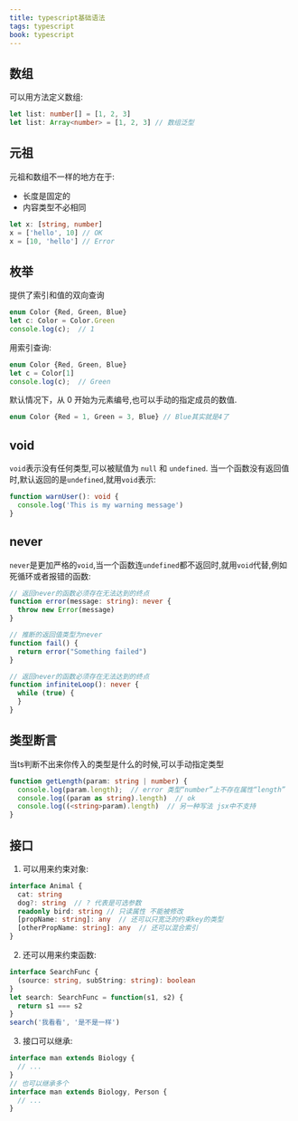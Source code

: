 ```yaml
---
title: typescript基础语法
tags: typescript
book: typescript
---
```


## 数组

可以用方法定义数组:

```ts
let list: number[] = [1, 2, 3]
let list: Array<number> = [1, 2, 3] // 数组泛型
```

## 元祖

元祖和数组不一样的地方在于:
* 长度是固定的
* 内容类型不必相同

```ts
let x: [string, number]
x = ['hello', 10] // OK
x = [10, 'hello'] // Error
```

## 枚举

提供了索引和值的双向查询

```ts
enum Color {Red, Green, Blue}
let c: Color = Color.Green
console.log(c);  // 1
```
用索引查询:

```ts
enum Color {Red, Green, Blue}
let c = Color[1]
console.log(c);  // Green
```
默认情况下，从 0 开始为元素编号,也可以手动的指定成员的数值.

```ts
enum Color {Red = 1, Green = 3, Blue} // Blue其实就是4了
```

## void

`void`表示没有任何类型,可以被赋值为 `null` 和 `undefined`.
当一个函数没有返回值时,默认返回的是`undefined`,就用`void`表示:

```ts
function warnUser(): void {
  console.log('This is my warning message')
}
```

## never

`never`是更加严格的`void`,当一个函数连`undefined`都不返回时,就用`void`代替,例如死循环或者报错的函数:

```ts
// 返回never的函数必须存在无法达到的终点
function error(message: string): never {
  throw new Error(message)
}

// 推断的返回值类型为never
function fail() {
  return error("Something failed")
}

// 返回never的函数必须存在无法达到的终点
function infiniteLoop(): never {
  while (true) {
  }
}
```

## 类型断言

当ts判断不出来你传入的类型是什么的时候,可以手动指定类型

```ts
function getLength(param: string | number) {
  console.log(param.length);  // error 类型“number”上不存在属性“length”
  console.log((param as string).length)  // ok
  console.log((<string>param).length)  // 另一种写法 jsx中不支持
}
```

## 接口

1. 可以用来约束对象:

```ts
interface Animal {
  cat: string
  dog?: string  // ? 代表是可选参数
  readonly bird: string // 只读属性 不能被修改
  [propName: string]: any  // 还可以只宽泛的约束key的类型
  [otherPropName: string]: any  // 还可以混合索引
}
```

2. 还可以用来约束函数:

```ts
interface SearchFunc {
  (source: string, subString: string): boolean
}
let search: SearchFunc = function(s1, s2) {
  return s1 === s2
}
search('我看看', '是不是一样')
```

3. 接口可以继承:

```ts
interface man extends Biology {
  // ...
}
// 也可以继承多个
interface man extends Biology, Person {
  // ...
}
```
